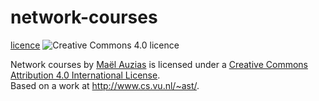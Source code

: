 network-courses
===============


[licence](http://creativecommons.org/licenses/by/4.0/)
![Creative Commons 4.0 licence](https://i.creativecommons.org/l/by/4.0/88x31.png)

<span xmlns:dct="http://purl.org/dc/terms/" property="dct:title">Network courses</span> by <a xmlns:cc="http://creativecommons.org/ns#" href="http://teaching.auzias.net" property="cc:attributionName" rel="cc:attributionURL">Maël Auzias</a> is licensed under a <a rel="license" href="http://creativecommons.org/licenses/by/4.0/">Creative Commons Attribution 4.0 International License</a>.<br>Based on a work at <a xmlns:dct="http://purl.org/dc/terms/" href="http://www.cs.vu.nl/~ast/" rel="dct:source">http://www.cs.vu.nl/~ast/</a>.
